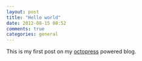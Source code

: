```yaml
---
layout: post
title: "Hello world"
date: 2012-08-15 08:52
comments: true
categories: general
---
```


This is my first post on my [octopress](http://octopress.org/) powered blog.
